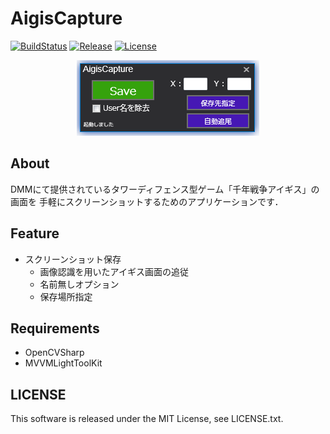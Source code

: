 # AigisCapture

[![BuildStatus](https://img.shields.io/appveyor/ci/maxmellon/AigisCapture/master.svg?style=flat-square)](https://ci.appveyor.com/project/MaxMEllon/attereco-front/branch/master)
[![Release](https://img.shields.io/github/release/MaxMEllon/AigisCapture.svg?style=flat-square)](https://github.com/MaxMEllon/AigisCapture/releases/latest)
[![License](https://img.shields.io/github/license/MaxMEllon/AigisCapture.svg?style=flat-square)](https://github.com/MaxMEllon/AigisCapture/blob/master/LICENSE.txt)

<p align="center">
  <img src="https://raw.githubusercontent.com/MaxMEllon/AigisCapture/logo/ui.PNG">
</p>

## About

DMMにて提供されているタワーディフェンス型ゲーム「千年戦争アイギス」の画面を
手軽にスクリーンショットするためのアプリケーションです．

## Feature

- スクリーンショット保存
  - 画像認識を用いたアイギス画面の追従
  - 名前無しオプション
  - 保存場所指定

## Requirements

- OpenCVSharp
- MVVMLightToolKit

## LICENSE

This software is released under the MIT License, see LICENSE.txt.

